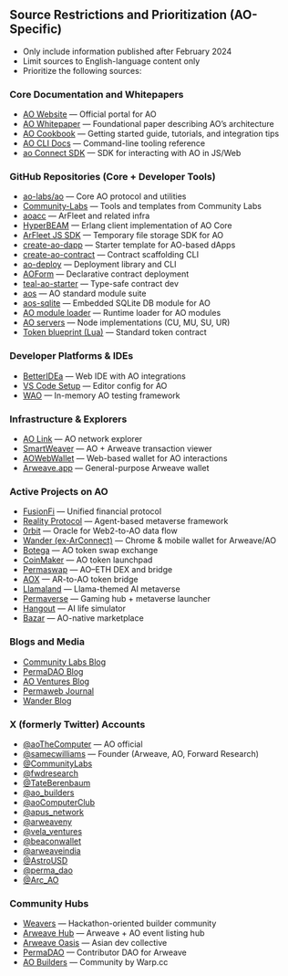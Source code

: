 ## Source Restrictions and Prioritization (AO-Specific)

- Only include information published after February 2024
- Limit sources to English-language content only
- Prioritize the following sources:

### Core Documentation and Whitepapers

- [AO Website](https://ao.arweave.dev/) — Official portal for AO
- [AO Whitepaper](https://5z7leszqicjtb6bjtij34ipnwjcwk3owtp7szjirboxmwudpd2tq.arweave.net/7n6ySzBAkzD4KZoTviHtskVlbdab_yylEQuuy1BvHqc) — Foundational paper describing AO’s architecture
- [AO Cookbook](https://cookbook_ao.g8way.io/) — Getting started guide, tutorials, and integration tips
- [AO CLI Docs](https://github.com/permaweb/ao/blob/main/dev-cli/README.md) — Command-line tooling reference
- [ao Connect SDK](https://github.com/permaweb/ao/tree/main/connect) — SDK for interacting with AO in JS/Web

### GitHub Repositories (Core + Developer Tools)

- [ao-labs/ao](https://github.com/ao-labs/ao) — Core AO protocol and utilities
- [Community-Labs](https://github.com/Community-Labs) — Tools and templates from Community Labs
- [aoacc](https://github.com/aoacc) — ArFleet and related infra
- [HyperBEAM](https://github.com/permaweb/HyperBEAM) — Erlang client implementation of AO Core
- [ArFleet JS SDK](https://github.com/aoacc/arfleet-js) — Temporary file storage SDK for AO
- [create-ao-dapp](https://github.com/Autonomous-Finance/ao-starter-kit) — Starter template for AO-based dApps
- [create-ao-contract](https://github.com/pawanpaudel93/create-ao-contract) — Contract scaffolding CLI
- [ao-deploy](https://github.com/pawanpaudel93/ao-deploy) — Deployment library and CLI
- [AOForm](https://github.com/Autonomous-Finance/aoform) — Declarative contract deployment
- [teal-ao-starter](https://github.com/Autonomous-Finance/teal-ao-starter) — Type-safe contract dev
- [aos](https://github.com/permaweb/aos) — AO standard module suite
- [aos-sqlite](https://github.com/permaweb/aos-sqlite) — Embedded SQLite DB module for AO
- [AO module loader](https://github.com/permaweb/ao/blob/main/loader/README.md) — Runtime loader for AO modules
- [AO servers](https://github.com/permaweb/ao/tree/main/servers) — Node implementations (CU, MU, SU, UR)
- [Token blueprint (Lua)](https://github.com/permaweb/aos/blob/main/blueprints/token.lua) — Standard token contract

### Developer Platforms & IDEs

- [BetterIDEa](https://ide.betteridea.dev/) — Web IDE with AO integrations
- [VS Code Setup](https://cookbook_ao.g8way.io/references/editor-setup.html) — Editor config for AO
- [WAO](https://github.com/weavedb/wao) — In-memory AO testing framework

### Infrastructure & Explorers

- [AO Link](https://www.ao.link/) — AO network explorer
- [SmartWeaver](https://smartweaver.land) — AO + Arweave transaction viewer
- [AOWebWallet](https://aoww.net/) — Web-based wallet for AO interactions
- [Arweave.app](https://arweave.app/) — General-purpose Arweave wallet

### Active Projects on AO

- [FusionFi](https://ffp.gitbook.io/fusionfi) — Unified financial protocol
- [Reality Protocol](https://github.com/elliotsayes/Reality/blob/main/docs/AgentGuide.md#static-agents) — Agent-based metaverse framework
- [0rbit](https://docs.0rbit.co/) — Oracle for Web2-to-AO data flow
- [Wander (ex-ArConnect)](https://docs.arconnect.io/) — Chrome & mobile wallet for Arweave/AO
- [Botega](https://botega.arweave.dev/#/swap) — AO token swap exchange
- [CoinMaker](https://coin.ar.io/) — AO token launchpad
- [Permaswap](https://github.com/permadao/permaswap) — AO–ETH DEX and bridge
- [AOX](https://aox.xyz/#/) — AR-to-AO token bridge
- [Llamaland](https://llamaland.g8way.io/#/) — Llama-themed AI metaverse
- [Permaverse](https://dumdum.arweave.dev/) — Gaming hub + metaverse launcher
- [Hangout](https://hangout.aogames.org/) — AI life simulator
- [Bazar](https://bazar.arweave.net/) — AO-native marketplace

### Blogs and Media

- [Community Labs Blog](https://www.communitylabs.com/blog)
- [PermaDAO Blog](https://medium.com/@perma_dao)
- [AO Ventures Blog](https://www.aoventures.io/blog)
- [Permaweb Journal](https://permaweb-journal.arweave.net/index.html)
- [Wander Blog](https://www.wander.app/blog)

### X (formerly Twitter) Accounts

- [@aoTheComputer](https://x.com/aoTheComputer) — AO official
- [@samecwilliams](https://x.com/samecwilliams) — Founder (Arweave, AO, Forward Research)
- [@CommunityLabs](https://x.com/CommunityLabs)
- [@fwdresearch](https://x.com/fwdresearch)
- [@TateBerenbaum](https://x.com/TateBerenbaum)
- [@ao_builders](https://x.com/ao_builders)
- [@aoComputerClub](https://x.com/aoComputerClub)
- [@apus_network](https://x.com/apus_network)
- [@arweaveny](https://x.com/arweaveny)
- [@vela_ventures](https://x.com/vela_ventures)
- [@beaconwallet](https://x.com/beaconwallet)
- [@arweaveindia](https://x.com/arweaveindia)
- [@AstroUSD](https://x.com/AstroUSD)
- [@perma_dao](https://x.com/perma_dao)
- [@Arc_AO](https://x.com/Arc_AO)

### Community Hubs

- [Weavers](https://www.weaversofficial.com/) — Hackathon-oriented builder community
- [Arweave Hub](https://arweavehub.com/) — Arweave + AO event listing hub
- [Arweave Oasis](https://arweaveoasis.com) — Asian dev collective
- [PermaDAO](https://permadao.com/permadao/PermaDAO-76e627a9044548498d02b8fe4e962720) — Contributor DAO for Arweave
- [AO Builders](https://twitter.com/ao_builders) — Community by Warp.cc
